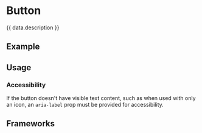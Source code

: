 <script setup>
  import Vue from './vue.md';
  import Elements from './elements.md';
  import React from './react.md';
  import ReactBeta from './react-beta.md';
  import Android from './android.md';
  import iOS from './ios.md';
  import data from './data.json';
  import { mapFrameworkStatuses } from '../utils.js';
</script>

# Button
<components-status v-bind="mapFrameworkStatuses(data.frameworks)" />

{{ data.description }}

## Example
<ThemeSwitcher />
<button-example />

## Usage

<component-design-guidelines name="Warp - Components / Button" link="https://www.figma.com/file/nkiRpuVu6XRfvY96BA80H8/Components-overview?type=design&node-id=384-34743&mode=design" />

### Accessibility
If the button doesn't have visible text content, such as when used with only an
icon, an `aria-label` prop must be provided for accessibility.

<component-questions />

## Frameworks

<tabs-content>
  <template #react-beta>
    <react-beta />
  </template>
  <template #react>
    <react />
  </template>
  <template #vue>
    <vue />
  </template>
  <template #elements>
    <elements />
  </template>
  <template #android>
    <android />
  </template>
    <template #iOS>
    <iOS />
  </template>
</tabs-content>